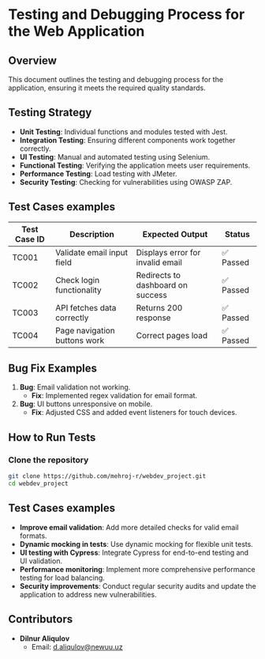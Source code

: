 # Testing and Debugging Process for the Web Application

## Overview
This document outlines the testing and debugging process for the application, ensuring it meets the required quality standards.

## Testing Strategy
- **Unit Testing**: Individual functions and modules tested with Jest.
- **Integration Testing**: Ensuring different components work together correctly.
- **UI Testing**: Manual and automated testing using Selenium.
- **Functional Testing**: Verifying the application meets user requirements.
- **Performance Testing**: Load testing with JMeter.
- **Security Testing**: Checking for vulnerabilities using OWASP ZAP.

## Test Cases examples

| Test Case ID | Description                    | Expected Output                    | Status    |
|--------------|--------------------------------|------------------------------------|-----------|
| TC001        | Validate email input field     | Displays error for invalid email  | ✅ Passed |
| TC002        | Check login functionality      | Redirects to dashboard on success | ✅ Passed |
| TC003        | API fetches data correctly     | Returns 200 response              | ✅ Passed |
| TC004        | Page navigation buttons work   | Correct pages load                | ✅ Passed |


## Bug Fix Examples
1. **Bug**: Email validation not working.
   - **Fix**: Implemented regex validation for email format.
2. **Bug**: UI buttons unresponsive on mobile.
   - **Fix**: Adjusted CSS and added event listeners for touch devices.

## How to Run Tests

### Clone the repository
```sh
git clone https://github.com/mehroj-r/webdev_project.git
cd webdev_project 
```

## Test Cases examples
 
- **Improve email validation**: Add more detailed checks for valid email formats.
- **Dynamic mocking in tests**: Use dynamic mocking for flexible unit tests.
- **UI testing with Cypress**: Integrate Cypress for end-to-end testing and UI validation.
- **Performance monitoring**: Implement more comprehensive performance testing for load balancing.
- **Security improvements**: Conduct regular security audits and update the application to address new vulnerabilities.

## Contributors
- **Dilnur Aliqulov**  
  - Email: d.aliqulov@newuu.uz
